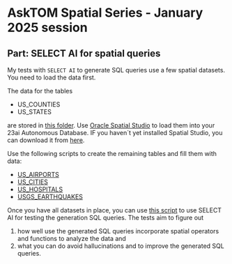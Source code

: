# AskTOM Spatial Series - January 2025 session

## Part: SELECT AI for spatial queries

My tests with `SELECT AI` to generate SQL queries use a few spatial datasets. You need to load the data first.

The data for the tables

* US_COUNTIES
* US_STATES

are stored in [this folder](./data). Use [Oracle Spatial Studio](https://www.oracle.com/database/technologies/spatial-studio/get-started.html) to load them into your 23ai Autonomous Database. IF you haven´t yet installed Spatial Studio, you can download it from [here](https://www.oracle.com/database/technologies/spatial-studio/oracle-spatial-studio-downloads.html).

Use the following scripts to create the remaining tables and fill them with data:

* [US_AIRPORTS](./scripts/sql/us_airports.sql)
* [US_CITIES](./scripts/sql/us_cities.sql)
* [US_HOSPITALS](./scripts/sql/us_hospitals.sql)
* [USGS_EARTHQUAKES](./scripts/sql/usgs_earthquakes.sql)

Once you have all datasets in place, you can use [this script](./scripts/sql/SELECTAI_Spatial_tests.sql) to use SELECT AI for testing the generation SQL queries. The tests aim to figure out 

1. how well use the generated SQL queries incorporate spatial operators and functions to analyze the data and
2. what you can do avoid hallucinations and to improve the generated SQL queries.
